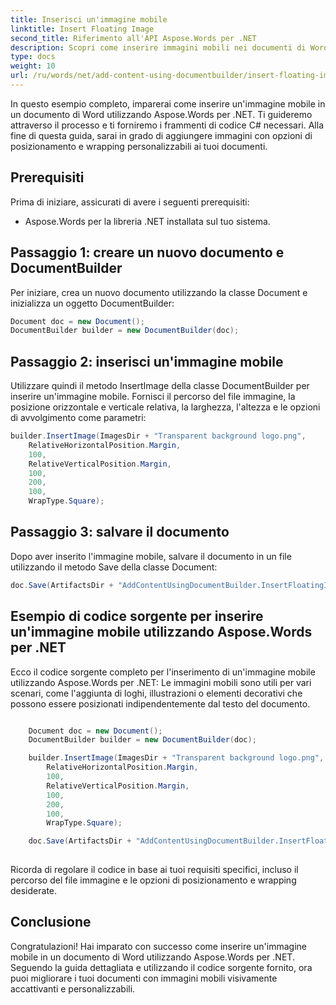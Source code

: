 ```yaml
---
title: Inserisci un'immagine mobile
linktitle: Insert Floating Image
second_title: Riferimento all'API Aspose.Words per .NET
description: Scopri come inserire immagini mobili nei documenti di Word utilizzando Aspose.Words per .NET. Guida passo dopo passo.
type: docs
weight: 10
url: /ru/words/net/add-content-using-documentbuilder/insert-floating-image/
---
```


In questo esempio completo, imparerai come inserire un'immagine mobile in un documento di Word utilizzando Aspose.Words per .NET. Ti guideremo attraverso il processo e ti forniremo i frammenti di codice C# necessari. Alla fine di questa guida, sarai in grado di aggiungere immagini con opzioni di posizionamento e wrapping personalizzabili ai tuoi documenti.

## Prerequisiti
Prima di iniziare, assicurati di avere i seguenti prerequisiti:
- Aspose.Words per la libreria .NET installata sul tuo sistema.

## Passaggio 1: creare un nuovo documento e DocumentBuilder
Per iniziare, crea un nuovo documento utilizzando la classe Document e inizializza un oggetto DocumentBuilder:

```csharp
Document doc = new Document();
DocumentBuilder builder = new DocumentBuilder(doc);
```

## Passaggio 2: inserisci un'immagine mobile
Utilizzare quindi il metodo InsertImage della classe DocumentBuilder per inserire un'immagine mobile. Fornisci il percorso del file immagine, la posizione orizzontale e verticale relativa, la larghezza, l'altezza e le opzioni di avvolgimento come parametri:

```csharp
builder.InsertImage(ImagesDir + "Transparent background logo.png",
	RelativeHorizontalPosition.Margin,
	100,
	RelativeVerticalPosition.Margin,
	100,
	200,
	100,
	WrapType.Square);
```

## Passaggio 3: salvare il documento
Dopo aver inserito l'immagine mobile, salvare il documento in un file utilizzando il metodo Save della classe Document:

```csharp
doc.Save(ArtifactsDir + "AddContentUsingDocumentBuilder.InsertFloatingImage.docx");
```

## Esempio di codice sorgente per inserire un'immagine mobile utilizzando Aspose.Words per .NET
Ecco il codice sorgente completo per l'inserimento di un'immagine mobile utilizzando Aspose.Words per .NET:
Le immagini mobili sono utili per vari scenari, come l'aggiunta di loghi, illustrazioni o elementi decorativi che possono essere posizionati indipendentemente dal testo del documento.

```csharp

	Document doc = new Document();
	DocumentBuilder builder = new DocumentBuilder(doc);

	builder.InsertImage(ImagesDir + "Transparent background logo.png",
		RelativeHorizontalPosition.Margin,
		100,
		RelativeVerticalPosition.Margin,
		100,
		200,
		100,
		WrapType.Square);

	doc.Save(ArtifactsDir + "AddContentUsingDocumentBuilder.InsertFloatingImage.docx");
	
```

Ricorda di regolare il codice in base ai tuoi requisiti specifici, incluso il percorso del file immagine e le opzioni di posizionamento e wrapping desiderate.

## Conclusione
Congratulazioni! Hai imparato con successo come inserire un'immagine mobile in un documento di Word utilizzando Aspose.Words per .NET. Seguendo la guida dettagliata e utilizzando il codice sorgente fornito, ora puoi migliorare i tuoi documenti con immagini mobili visivamente accattivanti e personalizzabili.

